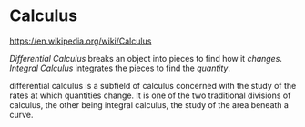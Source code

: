 # Calculus

https://en.wikipedia.org/wiki/Calculus

*Differential Calculus* breaks an object into pieces to find how it *changes*. *Integral Calculus* integrates the pieces to find the *quantity*.

differential calculus is a subfield of calculus concerned with the study of the rates at which quantities change. It is one of the two traditional divisions of calculus, the other being integral calculus, the study of the area beneath a curve.
